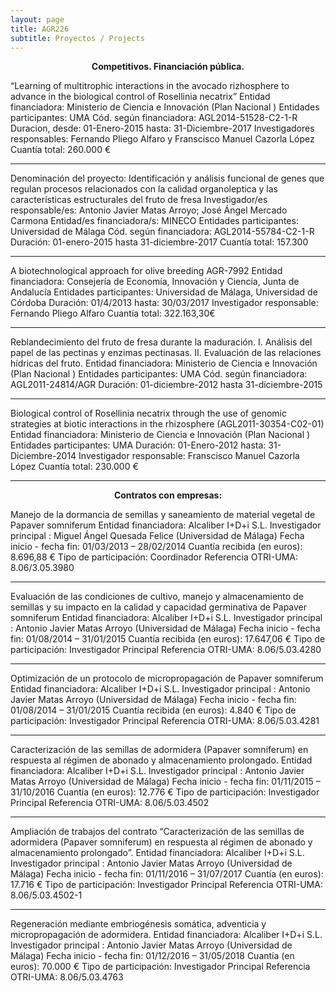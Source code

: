 ```yaml
---
layout: page
title: AGR226
subtitle: Proyectos / Projects
---
```


<center><b>Competitivos. Financiación pública.</b></center>

“Learning of multitrophic interactions in the avocado rizhosphere to advance in the biological control of Rosellinia necatrix” 
Entidad financiadora: Ministerio de Ciencia e Innovación (Plan Nacional )
Entidades participantes: UMA 
Cód. según financiadora: AGL2014-51528-C2-1-R
Duracion, desde: 01-Enero-2015 hasta: 31-Diciembre-2017 
Investigadores responsables: Fernando Pliego Alfaro  y Franscisco Manuel Cazorla López
Cuantía total: 260.000 €

---

Denominación del proyecto: Identificación y análisis funcional de genes que regulan procesos
relacionados con la calidad organoleptica y las características estructurales del fruto de fresa
Investigador/es responsable/es: Antonio Javier Matas Arroyo; José Ángel Mercado Carmona
Entidad/es financiadora/s: MINECO
Entidades participantes: Universidad de Málaga
Cód. según financiadora: AGL2014-55784-C2-1-R
Duración: 01-enero-2015 hasta 31-diciembre-2017
Cuantía total: 157.300

---

A biotechnological approach for olive breeding  AGR-7992
Entidad financiadora: Consejería de Economía, Innovación y Ciencia, Junta de Andalucía
Entidades participantes: Universidad de Málaga, Universidad de Córdoba
Duración:	01/4/2013		hasta: 30/03/2017
Investigador responsable: Fernando Pliego Alfaro
Cuantía total: 322.163,30€

---

Reblandecimiento del fruto de fresa durante la maduración. I. Análisis del papel de las pectinas y enzimas pectinasas. II. Evaluación de las relaciones hídricas del fruto.
Entidad financiadora: Ministerio de Ciencia e Innovación (Plan Nacional )
Entidades participantes: UMA
Cód. según financiadora: AGL2011-24814/AGR
Duración: 01-diciembre-2012 hasta 31-diciembre-2015

---

Biological control of Rosellinia necatrix through the use of genomic strategies at biotic interactions in the rhizosphere (AGL2011-30354-C02-01)
Entidad financiadora: Ministerio de Ciencia e Innovación (Plan Nacional )
Entidades participantes: UMA
Duración: 01-Enero-2012 hasta: 31-Diciembre-2014
Investigador responsable: Franscisco Manuel Cazorla López
Cuantía total: 230.000 €

---

<center><b>Contratos con empresas:</b></center>

Manejo de la dormancia de semillas y saneamiento de material vegetal de Papaver somniferum
Entidad financiadora: Alcaliber I+D+i S.L.
Investigador principal : Miguel Ángel Quesada Felice (Universidad de Málaga)
Fecha inicio - fecha fin: 01/03/2013 – 28/02/2014
Cuantía recibida (en euros): 8.696,88 €
Tipo de participación: Coordinador
Referencia OTRI-UMA: 8.06/3.05.3980

---

Evaluación de las condiciones de cultivo, manejo y almacenamiento de semillas y su impacto en la calidad y capacidad germinativa de Papaver somniferum
Entidad financiadora: Alcaliber I+D+i S.L.
Investigador principal : Antonio Javier Matas Arroyo (Universidad de Málaga)
Fecha inicio - fecha fin: 01/08/2014 – 31/01/2015
Cuantía recibida (en euros):  17.647,06 €
Tipo de participación: Investigador Principal
Referencia OTRI-UMA: 8.06/5.03.4280

---

Optimización de un protocolo de micropropagación de Papaver somniferum
Entidad financiadora: Alcaliber I+D+i S.L.
Investigador principal : Antonio Javier Matas Arroyo (Universidad de Málaga)
Fecha inicio - fecha fin: 01/08/2014 – 31/01/2015
Cuantía recibida (en euros):  4.840 €
Tipo de participación: Investigador Principal
Referencia OTRI-UMA: 8.06/5.03.4281

---

Caracterización de las semillas de adormidera (Papaver somniferum) en respuesta al régimen de abonado y almacenamiento prolongado.
Entidad financiadora: Alcaliber I+D+i S.L.
Investigador principal : Antonio Javier Matas Arroyo (Universidad de Málaga)
Fecha inicio - fecha fin: 01/11/2015 – 31/10/2016
Cuantía (en euros): 12.776 €
Tipo de participación: Investigador Principal
Referencia OTRI-UMA: 8.06/5.03.4502

---

Ampliación de trabajos del contrato “Caracterización de las semillas de adormidera (Papaver somniferum) en respuesta al régimen de abonado y almacenamiento prolongado”.
Entidad financiadora: Alcaliber I+D+i S.L.
Investigador principal : Antonio Javier Matas Arroyo (Universidad de Málaga)
Fecha inicio - fecha fin: 01/11/2016 – 31/07/2017
Cuantía (en euros): 17.716 €
Tipo de participación: Investigador Principal
Referencia OTRI-UMA: 8.06/5.03.4502-1

---

Regeneración mediante embriogénesis somática, adventicia y micropropagación de adormidera.
Entidad financiadora: Alcaliber I+D+i S.L.
Investigador principal : Antonio Javier Matas Arroyo (Universidad de Málaga)
Fecha inicio - fecha fin: 01/12/2016 – 31/05/2018
Cuantía (en euros): 70.000 €
Tipo de participación: Investigador Principal
Referencia OTRI-UMA: 8.06/5.03.4763

